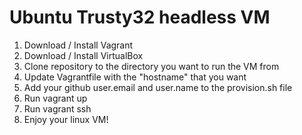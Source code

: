 # Ubuntu Trusty32 headless VM

1. Download / Install Vagrant
2. Download / Install VirtualBox
3. Clone repository to the directory you want to run the VM from
4. Update Vagrantfile with the "hostname" that you want
5. Add your github user.email and user.name to the provision.sh file
6. Run vagrant up
7. Run vagrant ssh
8. Enjoy your linux VM!